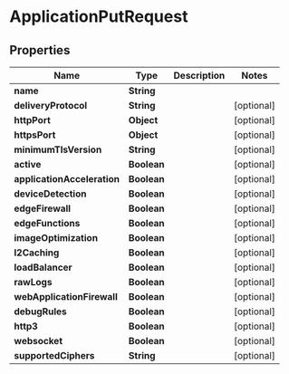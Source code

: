 

# ApplicationPutRequest


## Properties

| Name | Type | Description | Notes |
|------------ | ------------- | ------------- | -------------|
|**name** | **String** |  |  |
|**deliveryProtocol** | **String** |  |  [optional] |
|**httpPort** | **Object** |  |  [optional] |
|**httpsPort** | **Object** |  |  [optional] |
|**minimumTlsVersion** | **String** |  |  [optional] |
|**active** | **Boolean** |  |  [optional] |
|**applicationAcceleration** | **Boolean** |  |  [optional] |
|**deviceDetection** | **Boolean** |  |  [optional] |
|**edgeFirewall** | **Boolean** |  |  [optional] |
|**edgeFunctions** | **Boolean** |  |  [optional] |
|**imageOptimization** | **Boolean** |  |  [optional] |
|**l2Caching** | **Boolean** |  |  [optional] |
|**loadBalancer** | **Boolean** |  |  [optional] |
|**rawLogs** | **Boolean** |  |  [optional] |
|**webApplicationFirewall** | **Boolean** |  |  [optional] |
|**debugRules** | **Boolean** |  |  [optional] |
|**http3** | **Boolean** |  |  [optional] |
|**websocket** | **Boolean** |  |  [optional] |
|**supportedCiphers** | **String** |  |  [optional] |



